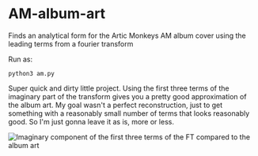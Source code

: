# AM-album-art
Finds an analytical form for the Artic Monkeys AM album cover using the leading terms from a fourier transform

Run as:
```
python3 am.py
```

Super quick and dirty little project.
Using the first three terms of the imaginary part of the transform gives you a pretty good approximation of the album art. My goal wasn't a perfect reconstruction, just to get something with a reasonably small number of terms that looks reasonably good. So I'm just gonna leave it as is, more or less.

![Imaginary component of the first three terms of the FT compared to the album art](https://imgur.com/BdNaBFR.png)
